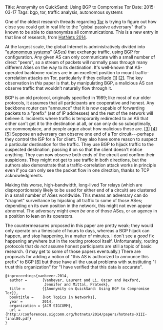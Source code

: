 Title: Anonymity on QuickSand: Using BGP to Compromise Tor
Date: 2015-03-17
Tags: bgp, tor, traffic analysis, autonomous systems

One of the oldest research threads regarding [Tor][] is trying to
figure out how close you could get in real life to the "global passive
adversary" that's known to be able to deanonymize all communications.
This is a new entry in that line of research, from [HotNets 2014][].

At the largest scale, the global Internet is administratively divided
into "[autonomous systems][]" (ASes) that exchange traffic, using
[BGP][] for configuration.  Any given AS can only communicate with a
small number of direct "peers", so a stream of packets will normally
pass through many different ASes on the way to its destination.  It's
well-known that AS-operated backbone routers are in an excellent
position to mount traffic-correlation attacks on Tor, particularly if
they collude [[1][]] [[2][]].  The key observation in *this* paper is
that, by manipulating BGP, a malicious AS can observe traffic that
wouldn't naturally flow through it.

BGP is an old protocol, originally specified in 1989; like most of our
older protocols, it assumes that all participants are cooperative and
honest.  Any backbone router can "announce" that it is now capable of
forwarding packets to a "prefix" (set of IP addresses) and the rest of
the network will believe it.  Incidents where traffic is temporarily
redirected to an AS that either can't get it to the destination at
all, or can only do so suboptimally, are commonplace, and people argue
about how malicious these are. [[3][]] [[4][]] [[5][]] Suppose an
adversary can observe one end of a Tor circuit---perhaps they control
the ISP for a Tor client.  They also have some reason to suspect a
particular destination for the traffic.  They use BGP to hijack
traffic to the suspected destination, passing it on so that the client
doesn't notice anything.  They can now observe both ends of the
circuit and confirm their suspicions.  They might not get to see
traffic in both directions, but the authors also demonstrate that a
traffic-correlation attack works in principle even if you can only see
the packet flow in one direction, thanks to TCP acknowledgments.

Making this worse, high-bandwidth, long-lived Tor relays (which are
disproportionately likely to be used for either end of a circuit) are
clustered in a small number of ASes worldwide.  This means an
adversary can do "dragnet" surveillance by hijacking all traffic to
some of those ASes; depending on its own position in the network, this
might not even appear abnormal.  The adversary might even *be* one of
those ASes, or an agency in a position to lean on its operators.

The countermeasures proposed in this paper are pretty weak; they would
only operate on a timescale of hours to days, whereas a BGP hijack can
happen, and stop happening, in a matter of minutes.  I don't see a
*good* fix happening anywhere but in the routing protocol itself.
Unfortunately, routing protocols that do *not* assume honest
participants are still a topic of basic research.  (I may get to some
of those papers eventually.)  There are proposals for adding a notion
of "this AS is authorized to announce this prefix" to BGP [[6][]] but
those have all the usual problems with substituting "I trust this
organization" for "I have verified that this data is accurate".

[Tor]: https://www.torproject.org/about/overview.html
[HotNets 2014]: http://conferences.sigcomm.org/hotnets/2014/index.html
[autonomous systems]: https://en.wikipedia.org/wiki/Autonomous_system_%28Internet%29
[BGP]: https://en.wikipedia.org/wiki/Border_Gateway_Protocol
[1]: http://freehaven.net/anonbib/full/topic.html#feamster:wpes2004
[2]: http://freehaven.net/anonbib/full/topic.html#ccs2013-usersrouted
[3]: http://www.arbornetworks.com/asert/2008/02/internet-routing-insecuritypakistan-nukes-youtube/
[4]: http://www.arbornetworks.com/asert/2010/11/china-hijacks-15-of-internet-traffic/
[5]: http://www.bgpmon.net/bgp-routing-incidents-in-2014-malicious-or-not/
[6]: http://www.bgpmon.net/securing-bgp-routing-with-rpki-and-roas/


~~~~ {.bibtex}
@inproceedings{vanbever.2014,
  author =       {Vanbever, Laurent and Li, Oscar and Rexford,
                  Jennifer and Mittal, Prateek},
  title =        {{Anonymity on QuickSand: Using BGP to Compromise Tor}},
  booktitle =    {Hot Topics in Networks},
  year =         2014,
  organization = {ACM SIGCOMM},
  url =          {http://conferences.sigcomm.org/hotnets/2014/papers/hotnets-XIII-final80.pdf}
}
~~~~
